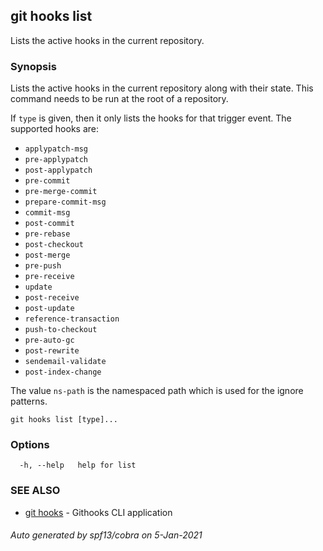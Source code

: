 ## git hooks list

Lists the active hooks in the current repository.

### Synopsis

Lists the active hooks in the current repository along with their state.
This command needs to be run at the root of a repository.

If `type` is given, then it only lists the hooks for that trigger event.
The supported hooks are:

- `applypatch-msg`
- `pre-applypatch`
- `post-applypatch`
- `pre-commit`
- `pre-merge-commit`
- `prepare-commit-msg`
- `commit-msg`
- `post-commit`
- `pre-rebase`
- `post-checkout`
- `post-merge`
- `pre-push`
- `pre-receive`
- `update`
- `post-receive`
- `post-update`
- `reference-transaction`
- `push-to-checkout`
- `pre-auto-gc`
- `post-rewrite`
- `sendemail-validate`
- `post-index-change`

The value `ns-path` is the namespaced path which is used for the ignore patterns.

```
git hooks list [type]...
```

### Options

```
  -h, --help   help for list
```

### SEE ALSO

* [git hooks](git_hooks.md)	 - Githooks CLI application

###### Auto generated by spf13/cobra on 5-Jan-2021
